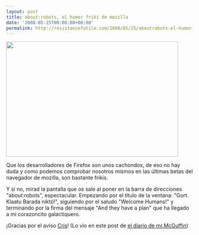 ```yaml
---
layout: post
title: about:robots, el humor friki de mozilla
date: '2008-05-25T00:00:00+00:00'
permalink: http://resistancefutile.com/2008/05/25/aboutrobots-el-humor-friki-de-mozilla/
---
```

<img src="http://resistancefutile.com/wp-content/zz68162b35.jpg" alt="" title="zz68162b35" width="464" height="312" class="alignnone size-full wp-image-1110" />

Que los desarrolladores de Firefox son unos cachondos, de eso no hay duda y como podemos comprobar nosotros mismos en las últimas betas del navegador de mozilla, son bastante frikis.

Y si no, mirad la pantalla que os sale al poner en la barra de direcciones "about:robots", espectacular. Empezando por el título de la ventana: "Gort. Klaatu Barada niktó!", siguiendo por el saludo "Welcome Humans!" y terminando por la firma del mensaje "And they have a plan" que ha llegado a mi corazoncito galactiquero. 

¡Gracias por el aviso <a href="http://childreatyourfeet.com">Cris</a>! (Lo vio en este post de <a href="http://mrmacguffin.blogspot.com/2008/05/hay-muchas-copias.html">el diario de mr.McGuffin</a>)

